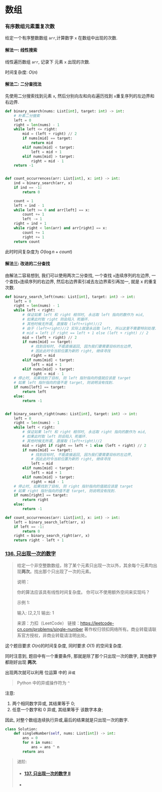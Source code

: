 # 数组

### 有序数组元素重复次数

给定一个有序整数数组 `arr`,计算数字 `x` 在数组中出现的次数.

#### 解法一: 线性搜索

线性遍历数组 `arr`, 记录下 元素 `x` 出现的次数.

时间复杂度: $O(n)$ 

#### 解法二: 二分查找法

先使用二分搜索找到元素 `x`, 然后分别向左和向右遍历找到 `x`重复序列的左边界和右边界.

```python
def binary_search(nums: List[int], target: int) -> int:
  	# 朴素二分搜索
    left = 0
    right = len(nums) - 1
    while left <= right:
        mid = (left + right) // 2
        if nums[mid] == target:
            return mid
        elif nums[mid] < target:
            left = mid + 1
        elif nums[mid] > target:
            right = mid - 1
    return -1


def count_occurrences(arr: List[int], x: int) -> int:
    ind = binary_search(arr, x)
    if ind == -1:
        return 0

    count = 1
    left = ind - 1
    while left >= 0 and arr[left] == x:
        count += 1
        left -= 1
    right = ind + 1
    while right < len(arr) and arr[right] == x:
        count += 1
        right += 1
    return count
```

此时时间复杂度为 $O(\log{n} + count)$

#### 解法三: 改进的二分查找

由解法二容易想到, 我们可以使用两次二分查找, 一个查找 `x`连续序列的左边界, 一个查找`x`连续序列的右边界, 然后右边界索引减去左边界索引再加一, 就是 x 的重复次数.

```python
def binary_search_left(nums: List[int], target: int) -> int:
    left = 0
    right = len(nums) - 1
    while left < right:
        # 保证如果 left 和 right 相邻时, 永远取 left 指向的数作为 mid,
        # 如果此时取 right 则会陷入 死循环.
        # 其他时候无所谓, 直接取 (left+right)//2
        # 由于 (left+right)//2 实际上就是永远取 left, 所以这里不需要特别处理.
        # mid = left if right == left + 1 else (left + right) // 2
        mid = (left + right) // 2
        if nums[mid] == target:
            # 找到目标时, 不能直接返回, 因为我们要需要目标的左边界,
            # 因此此时令当前位置为新的 right, 继续寻找
            right = mid
        elif nums[mid] < target:
            left = mid + 1
        elif nums[mid] > target:
            right = mid - 1
    # 停止时, 如果找到了目标, 则 left 指针指向的值就应该是 target
    # 如果 left 指针指向的值不是 target, 则说明没有找到.
    if nums[left] == target:
        return left
    else:
        return -1


def binary_search_right(nums: List[int], target: int) -> int:
    left = 0
    right = len(nums) - 1
    while left < right:
        # 保证如果 left 和 right 相邻时, 永远取 right 指向的数作为 mid,
        # 如果此时取 left 则会陷入 死循环.
        # 其他时候无所谓, 直接取 (left+right)//2
        mid = right if right == left + 1 else (left + right) // 2
        if nums[mid] == target:
            # 找到目标时, 不能直接返回, 因为我们要需要目标的左边界,
            # 因此此时令当前位置为新的 right, 继续寻找
            left = mid
        elif nums[mid] < target:
            left = mid + 1
        elif nums[mid] > target:
            right = mid - 1
    # 停止时, 如果找到了目标, 则 right 指针指向的值就应该是 target
    # 如果 right 指针指向的值不是 target, 则说明没有找到.
    if nums[right] == target:
        return right
    else:
        return -1

def count_occurrences(arr: List[int], x: int) -> int:
    left = binary_search_left(arr, x)
    if left == -1:
        return 0
    right = binary_search_right(arr, x)
    return right - left + 1 
```

### [136. 只出现一次的数字](https://leetcode-cn.com/problems/single-number/)

> 给定一个非空整数数组，除了某个元素只出现一次以外，其余每个元素均出现**两次**。找出那个只出现了一次的元素。
>
> 说明：
>
> 你的算法应该具有线性时间复杂度。 你可以不使用额外空间来实现吗？
>
> 示例 1:
>
> 输入: [2,2,1]
> 输出: 1
>
> 来源：力扣（LeetCode）
> 链接：https://leetcode-cn.com/problems/single-number
> 著作权归领扣网络所有。商业转载请联系官方授权，非商业转载请注明出处。

这个题目要求 $O(n)$的时间复杂度, 同时要求 $O(1)$ 的空间复杂度.

同时注意到, 题目中有一个重要条件, 那就是除了那个只出现一次的数字, 其他数字都刚好出现 **两次**.

出现两次就可以利用 位运算 中的 `异或`

> Python 中的异或操作符为 `^`

注意:

1.  两个相同数字异或, 其结果等于 0;
2. 任意一个数字和 0 异或, 其结果等于 该数字本身;

因此, 对整个数组连续执行异或,最后的结果就是只出现一次的数字.

```python
class Solution:
    def singleNumber(self, nums: List[int]) -> int:
        ans = 0
        for n in nums:
            ans = ans ^ n
        return ans
```

> 进阶:
>
> + #### [137. 只出现一次的数字 II](https://leetcode-cn.com/problems/single-number-ii/)
>
> + 